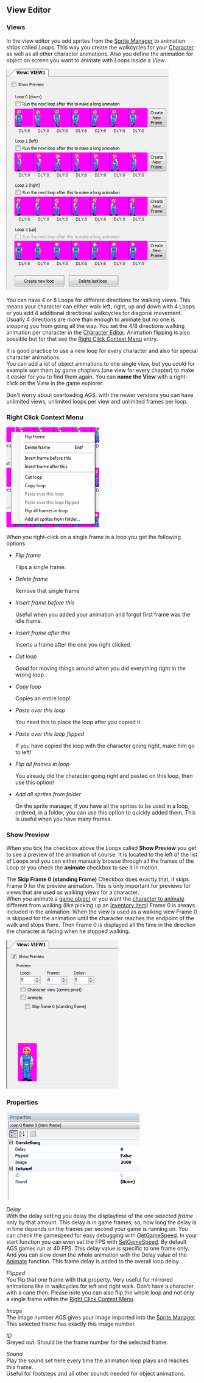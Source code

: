 ## View Editor

### Views

In the view editor you add sprites from the [Sprite Manager](EditorSprite) to animation strips called _Loops_. This way you create the walkcycles for your [Character](EditorCharacter) as well as all other character animations. Also you define the animation for object on screen you want to animate with _Loops_ inside a _View_.

![](images/EditorView_1.png)

You can have 4 or 8 Loops for different directions for walking views. This means your character can either walk left, right, up and down with 4 Loops or you add 4 additional directional walkcycles for diagonal movement. Usually 4 directions are more than enough to animate but no one is stopping you from going all the way. You set the 4/8 directions walking animation per character in the [Character Editor](EditorCharacter).
Animation flipping is also possible but for that see the [Right Click Context Menu](EditorView#right-click-context-menu) entry.

It is good practice to use a new loop for every character and also for special character animations.  
You can add a lot of object animations to one single view, but you could for example sort them by game chapters (one view for every chapter) to make it easier for you to find them again. You can **name the View** with a right-click on the View in the game explorer.

Don't worry about overloading AGS, with the newer versions you can have unlimited views, unlimited loops per view and unlimited frames per loop.

### Right Click Context Menu

![](images/EditorView_2.png)

When you right-click on a single frame in a loop you get the following options:

- _Flip frame_

  Flips a single frame.

- _Delete frame_

  Remove that single frame

- _Insert frame before this_

  Useful when you added your animation and forgot first frame was the idle frame.

- _Insert frame after this_

  Inserts a frame after the one you right clicked.

- _Cut loop_

  Good for moving things around when you did everything right in the wrong loop.

- _Copy loop_

  Copies an entire loop!

- _Paste over this loop_

  You need this to place the loop after you copied it.

- _Paste over this loop flipped_

  If you have copied the loop with the character going right, make him go to left!

- _Flip all frames in loop_

  You already did the character going right and pasted on this loop, then use this option!

- _Add all sprites from folder_

  On the sprite manager, if you have all the sprites to be used in a loop, ordered, in a folder, you can use this option to quickly added them. This is useful when you have many frames.

### Show Preview

When you tick the checkbox above the Loops called **Show Preview** you get to see a preview of the animation of course. It is located to the left of the list of Loops and you can either manually browse through all the frames of the Loop or you check the **animate** checkbox to see it in motion.

The **Skip Frame 0 (standing Frame)** Checkbox does exactly that, it skips Frame 0 for the preview animation. This is only important for previews for views that are used as walking views for a character.  
When you animate a [game object](Object#animate) or you want the [character to animate](Character#animate) different from walking (like picking up an [Inventory Item](EditorInventoryItems)) Frame 0 is always included in the animation. When the view is used as a walking view Frame 0 is skipped for the animation until the character reaches the endpoint of the walk and stops there. Then Frame 0 is displayed all the time in the direction the character is facing when he stopped walking.  

![](images/EditorView_3.png)


### Properties

![](images/EditorView_4.png)

_Delay_  
With the delay setting you delay the displaytime of the one selected _frame_ only by that amount. This delay is in game frames, so, how long the delay is in time depends on the frames per second your game is running on. You can check the gamespeed for easy debugging with [GetGameSpeed](Globalfunctions_General#getgamespeed). In your start function you can even set the FPS with [SetGameSpeed](Globalfunctions_General#setgamespeed). By default AGS games run at 40 FPS. This delay value is specific to one frame only. And you can slow down the whole animation with the Delay value of the [Animate](Object#animate) function. This frame delay is added to the overall loop delay.

_Flipped_  
You flip that one frame with that property. Very useful for mirrored animations like in walkcycles for left and right walk. Don't have a character with a cane then. Please note you can also flip the whole loop and not only a single frame within the [Right Click Context Menu](EditorView#right-click-context-menu).

_Image_  
The image number AGS gives your image imported into the [Sprite Manager](EditorSprite). This selected frame has exactly this image number.

_ID_  
Greyed out. Should be the frame number for the selected frame.

_Sound_  
Play the sound set here every time the animation loop plays and reaches this frame.  
Useful for footsteps and all other sounds needed for object animations.
